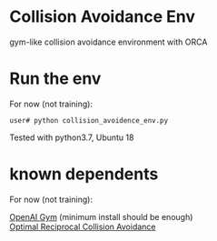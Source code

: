 # Collision Avoidance Env
gym-like collision avoidance environment with ORCA

# Run the env
For now (not training):   
```
user# python collision_avoidence_env.py
```
Tested with python3.7, Ubuntu 18

# known dependents
For now (not training):   

[OpenAI Gym](https://github.com/openai/gym) (minimum install should be enough)   
[Optimal Reciprocal Collision Avoidance](https://github.com/sybrenstuvel/Python-RVO2/)
